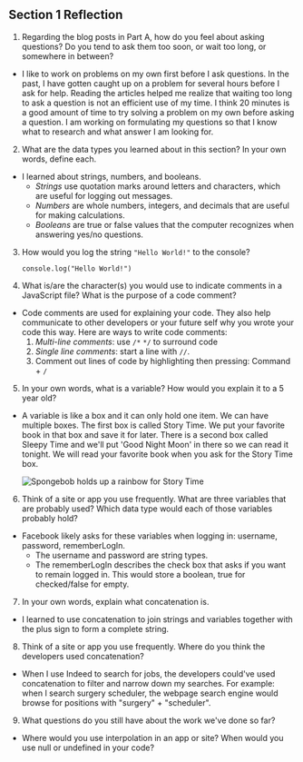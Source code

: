 ## Section 1 Reflection

1. Regarding the blog posts in Part A, how do you feel about asking questions? Do you tend to ask them too soon, or wait too long, or somewhere in between?
 - I like to work on problems on my own first before I ask questions. In the past, I have gotten caught up on a problem for several hours before I ask for help. Reading the articles helped me realize that waiting too long to ask a question is not an efficient use of my time. I think 20 minutes is a good amount of time to try solving a problem on my own before asking a question. I am working on formulating my questions so that I know what to research and what answer I am looking for. 
2. What are the data types you learned about in this section? In your own words, define each.
 - I learned about strings, numbers, and booleans. 
      * _Strings_ use quotation marks around letters and characters, which are useful for logging out messages. 
      * _Numbers_ are whole numbers, integers, and decimals that are useful for making calculations. 
      * _Booleans_ are true or false values that the computer recognizes when answering yes/no questions.
3. How would you log the string `"Hello World!"` to the console?
    ```
    console.log("Hello World!")
    ```
4. What is/are the character(s) you would use to indicate comments in a JavaScript file? What is the purpose of a code comment?
 - Code comments are used for explaining your code. They also help communicate to other developers or your future self why you wrote your code this way. Here are ways to write code comments:
    1. _Multi-line comments_: use `/*` `*/` to surround code
    2. _Single line comments_: start a line with `//`.
    3. Comment out lines of code by highlighting then pressing: Command + `/`
5. In your own words, what is a variable? How would you explain it to a 5 year old?
 - A variable is like a box and it can only hold one item. We can have multiple boxes. The first box is called Story Time. We put your favorite book in that box and save it for later. There is a second box called Sleepy Time and we'll put 'Good Night Moon' in there so we can read it tonight. We will read your favorite book when you ask for the Story Time box. 
    
    ![Spongebob holds up a rainbow for Story Time](https://www.memecreator.org/static/images/memes/5284356.jpg)
6. Think of a site or app you use frequently. What are three variables that are probably used? Which data type would each of those variables probably hold?
 - Facebook likely asks for these variables when logging in: username, password, rememberLogIn. 
      * The username and password are string types. 
      * The rememberLogIn describes the check box that asks if you want to remain logged in. This would store a boolean, true for checked/false for empty.
7. In your own words, explain what concatenation is.
 - I learned to use concatenation to join strings and variables together with the plus sign to form a complete string.
8. Think of a site or app you use frequently. Where do you think the developers used concatenation?
 - When I use Indeed to search for jobs, the developers could've used concatenation to filter and narrow down my searches. For example: when I search surgery scheduler, the webpage search engine would browse for positions with  "surgery" + "scheduler".
9. What questions do you still have about the work we've done so far? 
 - Where would you use interpolation in an app or site? When would you use null or undefined in your code? 
